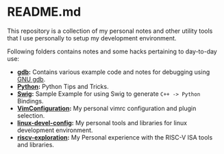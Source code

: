 # README.md

This repository is a collection of my personal notes and other utility tools that I use personally to setup my development environment.

Following folders contains notes and some hacks pertaining to day-to-day use:

* **[gdb](gdb):** Contains various example code and notes for debugging using [GNU gdb](https://www.gnu.org/software/gdb/).
* **[Python](Python):** Python Tips and Tricks.
* **[Swig](Swig):** Sample Example for using Swig to generate `C++ -> Python` Bindings.
* **[VimConfiguration](VimConfiguration):** My personal vimrc configuration and plugin selection.
* **[linux-devel-config](linux-devel-config):** My personal tools and libraries for linux development environment.
* **[riscv-exploration](riscv-exploration):** My Personal experience with the RISC-V ISA tools and libraries.
